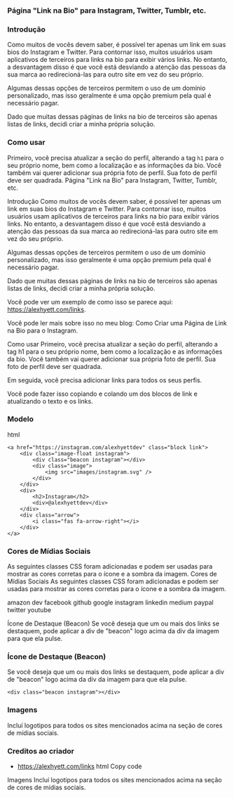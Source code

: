 ### Página "Link na Bio" para Instagram, Twitter, Tumblr, etc.

### Introdução

Como muitos de vocês devem saber, é possível ter apenas um link em suas bios do Instagram e Twitter. Para contornar isso, muitos usuários usam aplicativos de terceiros para links na bio para exibir vários links. No entanto, a desvantagem disso é que você está desviando a atenção das pessoas da sua marca ao redirecioná-las para outro site em vez do seu próprio.

Algumas dessas opções de terceiros permitem o uso de um domínio personalizado, mas isso geralmente é uma opção premium pela qual é necessário pagar.

Dado que muitas dessas páginas de links na bio de terceiros são apenas listas de links, decidi criar a minha própria solução.

### Como usar

Primeiro, você precisa atualizar a seção do perfil, alterando a tag `h1` para o seu próprio nome, bem como a localização e as informações da bio. Você também vai querer adicionar sua própria foto de perfil. Sua foto de perfil deve ser quadrada.
Página "Link na Bio" para Instagram, Twitter, Tumblr, etc.

Introdução
Como muitos de vocês devem saber, é possível ter apenas um link em suas bios do Instagram e Twitter. Para contornar isso, muitos usuários usam aplicativos de terceiros para links na bio para exibir vários links. No entanto, a desvantagem disso é que você está desviando a atenção das pessoas da sua marca ao redirecioná-las para outro site em vez do seu próprio.

Algumas dessas opções de terceiros permitem o uso de um domínio personalizado, mas isso geralmente é uma opção premium pela qual é necessário pagar.

Dado que muitas dessas páginas de links na bio de terceiros são apenas listas de links, decidi criar a minha própria solução.

Você pode ver um exemplo de como isso se parece aqui: https://alexhyett.com/links.

Você pode ler mais sobre isso no meu blog: Como Criar uma Página de Link na Bio para o Instagram.

Como usar
Primeiro, você precisa atualizar a seção do perfil, alterando a tag h1 para o seu próprio nome, bem como a localização e as informações da bio. Você também vai querer adicionar sua própria foto de perfil. Sua foto de perfil deve ser quadrada.

Em seguida, você precisa adicionar links para todos os seus perfis.

Você pode fazer isso copiando e colando um dos blocos de link e atualizando o texto e os links.

### Modelo
html

```
<a href="https://instagram.com/alexhyettdev" class="block link">
    <div class="image-float instagram">
        <div class="beacon instagram"></div>
        <div class="image">
            <img src="images/instagram.svg" />
        </div>
    </div>
    <div>
        <h2>Instagram</h2>
        <div>@alexhyettdev</div>
    </div>
    <div class="arrow">
        <i class="fas fa-arrow-right"></i>
    </div>
</a>
```

### Cores de Mídias Sociais

As seguintes classes CSS foram adicionadas e podem ser usadas para mostrar as cores corretas para o ícone e a sombra da imagem.
Cores de Mídias Sociais
As seguintes classes CSS foram adicionadas e podem ser usadas para mostrar as cores corretas para o ícone e a sombra da imagem.

amazon
dev
facebook
github
google
instagram
linkedin
medium
paypal
twitter
youtube

Ícone de Destaque (Beacon)
Se você deseja que um ou mais dos links se destaquem, pode aplicar a div de "beacon" logo acima da div da imagem para que ela pulse.

### Ícone de Destaque (Beacon)

Se você deseja que um ou mais dos links se destaquem, pode aplicar a div de "beacon" logo acima da div da imagem para que ela pulse.

```
<div class="beacon instagram"></div>
```

### Imagens

Incluí logotipos para todos os sites mencionados acima na seção de cores de mídias sociais.

### Creditos ao criador

- https://alexhyett.com/links
html
Copy code
<div class="beacon instagram"></div>
Imagens
Incluí logotipos para todos os sites mencionados acima na seção de cores de mídias sociais.

